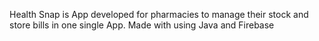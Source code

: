 Health Snap is App developed for pharmacies to manage their stock and store bills in one single App. Made with using Java and Firebase
